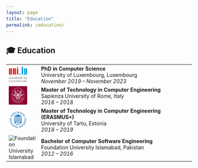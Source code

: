 ```yaml
---
layout: page
title: "Education"
permalink: /education/
---
```


## 🎓 Education

<table>
  <tr>
    <td width="60"><img src="/images/education/luxembourg.png" alt="University of Luxembourg" width="50"/></td>
    <td>
      <strong>PhD in Computer Science</strong><br/>
      University of Luxembourg, Luxembourg<br/>
      <em>November 2019 – November 2023</em>
    </td>
  </tr>
  <tr>
    <td><img src="/images/education/sapienza.png" alt="Sapienza University of Rome" width="50"/></td>
    <td>
      <strong>Master of Technology in Computer Engineering</strong><br/>
      Sapienza University of Rome, Italy<br/>
      <em>2016 – 2018</em>
    </td>
  </tr>
  <tr>
    <td><img src="/images/education/tartu.png" alt="University of Tartu" width="50"/></td>
    <td>
      <strong>Master of Technology in Computer Engineering (ERASMUS+)</strong><br/>
      University of Tartu, Estonia<br/>
      <em>2018 – 2019</em>
    </td>
  </tr>
  <tr>
    <td><img src="/images/education/fui.png" alt="Foundation University Islamabad" width="50"/></td>
    <td>
      <strong>Bachelor of Computer Software Engineering</strong><br/>
      Foundation University Islamabad, Pakistan<br/>
      <em>2012 – 2016</em>
    </td>
  </tr>
</table>
